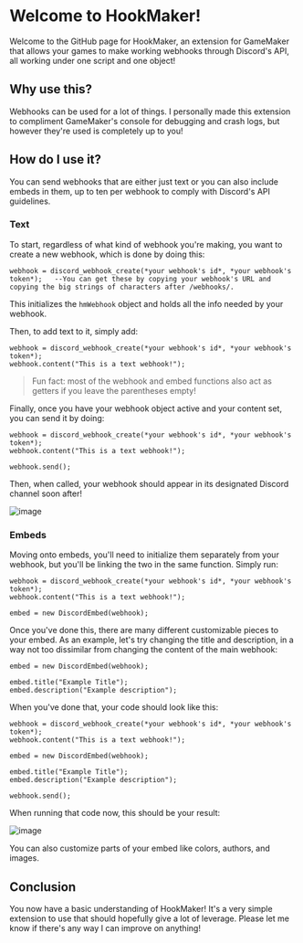 # Welcome to HookMaker!
Welcome to the GitHub page for HookMaker, an extension for GameMaker that allows your games to make working webhooks through Discord's API, all working under one script and one object!

## Why use this?
Webhooks can be used for a lot of things. I personally made this extension to compliment GameMaker's console for debugging and crash logs, but however they're used is completely up to you!

## How do I use it?
You can send webhooks that are either just text or you can also include embeds in them, up to ten per webhook to comply with Discord's API guidelines.

### Text
To start, regardless of what kind of webhook you're making, you want to create a new webhook, which is done by doing this:
```
webhook = discord_webhook_create(*your webhook's id*, *your webhook's token*);   --You can get these by copying your webhook's URL and copying the big strings of characters after /webhooks/.
```
This initializes the `hmWebhook` object and holds all the info needed by your webhook.

Then, to add text to it, simply add:
```
webhook = discord_webhook_create(*your webhook's id*, *your webhook's token*);
webhook.content("This is a text webhook!");
```
> Fun fact: most of the webhook and embed functions also act as getters if you leave the parentheses empty!

Finally, once you have your webhook object active and your content set, you can send it by doing:
```
webhook = discord_webhook_create(*your webhook's id*, *your webhook's token*);
webhook.content("This is a text webhook!");

webhook.send();
```
Then, when called, your webhook should appear in its designated Discord channel soon after!

![image](https://github.com/defnotreal/HookMaker/assets/12503290/fffdbfce-c1a2-4c2c-b6cf-c9beb9904ad2)

### Embeds
Moving onto embeds, you'll need to initialize them separately from your webhook, but you'll be linking the two in the same function. Simply run:
```
webhook = discord_webhook_create(*your webhook's id*, *your webhook's token*);
webhook.content("This is a text webhook!");

embed = new DiscordEmbed(webhook);
```

Once you've done this, there are many different customizable pieces to your embed. As an example, let's try changing the title and description, in a way not too dissimilar from changing the content of the main webhook:
```
embed = new DiscordEmbed(webhook);

embed.title("Example Title");
embed.description("Example description");
```

When you've done that, your code should look like this:
```
webhook = discord_webhook_create(*your webhook's id*, *your webhook's token*);
webhook.content("This is a text webhook!");

embed = new DiscordEmbed(webhook);

embed.title("Example Title");
embed.description("Example description");

webhook.send();
```

When running that code now, this should be your result:

![image](https://github.com/defnotreal/HookMaker/assets/12503290/8b626da3-9fd5-4035-a7ec-3d9892658c90)

You can also customize parts of your embed like colors, authors, and images.

## Conclusion
You now have a basic understanding of HookMaker! It's a very simple extension to use that should hopefully give a lot of leverage. Please let me know if there's any way I can improve on anything!
